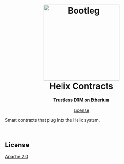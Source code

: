 <h1 align="center">
  <br/>
  <a href='https://github.com/ConsenSys/web3studio-bootleg'><img
      width='250px'
      alt='Bootleg'
      src="https://user-images.githubusercontent.com/5770007/52348724-02aa0780-29f3-11e9-9039-71880d1af2b6.png" /></a>
  <br/>
  Helix Contracts
  <br/>
</h1>

<h4 align="center">
 Trustless DRM on Etherium
</h4>

<p align="center">
  <a href="#license">License</a>
</p>

Smart contracts that plug into the Helix system.

<br/>

## License

[Apache 2.0](LICENSE)
